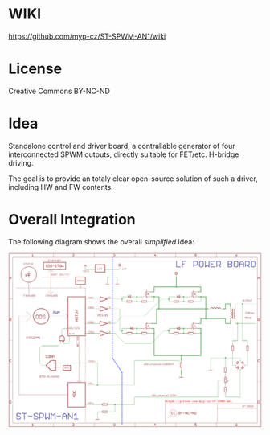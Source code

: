 # WIKI

https://github.com/myp-cz/ST-SPWM-AN1/wiki

# License

Creative Commons BY-NC-ND

# Idea

Standalone control and driver board, a contrallable generator of four interconnected SPWM outputs, directly suitable for FET/etc. H-bridge driving.

The goal is to provide an totaly clear open-source solution of such a driver, including HW and FW contents.

# Overall Integration

The following diagram shows the overall *simplified* idea:

![ST-SPWM-AN1](ST-SPWM-AN1--block-diagram-07.png)

